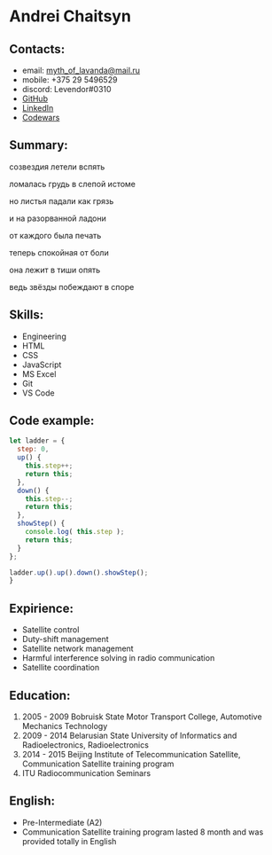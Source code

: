 # Andrei Chaitsyn

## Contacts:
* email: myth_of_lavanda@mail.ru
* mobile: +375 29 5496529
* discord: Levendor#0310
* [GitHub](https://github.com/Levendor)
* [LinkedIn](www.linkedin.com/in/andrei-chaitsyn-948140144)
* [Codewars](https://www.codewars.com/users/Levendor)

## Summary:
созвездия летели вспять

ломалась грудь в слепой истоме

но листья падали как грязь

и на разорванной ладони

от каждого была печать

теперь спокойная от боли

она лежит в тиши опять

ведь звёзды побеждают в споре

## Skills:
* Engineering
* HTML
* CSS
* JavaScript
* MS Excel
* Git
* VS Code


## Code example:
```javascript
let ladder = {
  step: 0,
  up() {
    this.step++;
	return this;
  },
  down() {
    this.step--;
	return this;
  },
  showStep() {
    console.log( this.step );
	return this;
  }
};

ladder.up().up().down().showStep();
}
```

## Expirience:
* Satellite control
* Duty-shift management
* Satellite network management
* Harmful interference solving in radio communication
* Satellite coordination

## Education:
1. 2005 - 2009 Bobruisk State Motor Transport College, Automotive Mechanics Technology
2. 2009 - 2014 Belarusian State University of Informatics and Radioelectronics, Radioelectronics
3. 2014 - 2015 Beijing Institute of Telecommunication Satellite, Communication Satellite training program
4. ITU Radiocommunication Seminars

## English:
* Pre-Intermediate (A2)
* Communication Satellite training program lasted 8 month and was provided totally in English